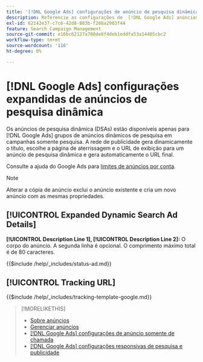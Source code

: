 ```yaml
---
title: '[!DNL Google Ads] configurações de anúncio de pesquisa dinâmica expandidas'
description: Referencie as configurações de  [!DNL Google Ads] anúncios de pesquisa dinâmica expandidos.
exl-id: 62142e37-c7c6-42d8-883b-f288a2903f44
feature: Search Campaign Management
source-git-commit: e16bc62127a708de8f4deb1eddfa53a14405cbc2
workflow-type: tm+mt
source-wordcount: '116'
ht-degree: 0%

---
```


# [!DNL Google Ads] configurações expandidas de anúncios de pesquisa dinâmica

Os anúncios de pesquisa dinâmica (DSAs) estão disponíveis apenas para [!DNL Google Ads] grupos de anúncios dinâmicos de pesquisa em campanhas somente pesquisa. A rede de publicidade gera dinamicamente o título, escolhe a página de aterrissagem e o URL de exibição para um anúncio de pesquisa dinâmica e gera automaticamente o URL final.

Consulte a ajuda do Google Ads para [limites de anúncios por conta](https://support.google.com/google-ads/answer/6372658?hl=en).

>[!NOTE]
>
>Alterar a cópia de anúncio exclui o anúncio existente e cria um novo anúncio com as mesmas propriedades.

## [!UICONTROL Expanded Dynamic Search Ad Details]

**[!UICONTROL Description Line 1], [!UICONTROL Description Line 2]:** O corpo do anúncio. A segunda linha é opcional. O comprimento máximo total é de 80 caracteres.

<!-- **[!UICONTROL Status]:** -->

{{$include /help/_includes/status-ad.md}}

## [!UICONTROL Tracking URL]

<!-- **[!UICONTROL Tracking Template]:** -->

{{$include /help/_includes/tracking-template-google.md}}

>[!MORELIKETHIS]
>
>* [Sobre anúncios](ad-about.md)
>* [Gerenciar anúncios](ad-manage.md)
>* [[!DNL Google Ads] configurações de anúncio somente de chamada](ad-settings-google-call.md)
>* [[!DNL Google Ads] configurações responsivas de pesquisa e publicidade](ad-settings-google-rsa.md)
